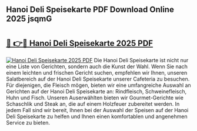 ## Hanoi Deli Speisekarte PDF Download Online 2025 jsqmG

# <h2><a href="http://gca98l.nevu.top/?p=Hanoi+Deli+Speisekarte">🔗 👉🔴 Hanoi Deli Speisekarte 2025 PDF</a></h2>

[![Hanoi Deli Speisekarte 2025 PDF](https://i.imgur.com/dBaPXMq.png)](http://gca98l.nevu.top/?p=Hanoi+Deli+Speisekarte)
Die Hanoi Deli Speisekarte ist nicht nur eine Liste von Gerichten, sondern auch die Kunst der Wahl. Wenn Sie nach einem leichten und frischen Gericht suchen, empfehlen wir Ihnen, unseren Salatbereich auf der Hanoi Deli Speisekarte unserer Cafeteria zu besuchen. Für diejenigen, die Fleisch mögen, bieten wir eine umfangreiche Auswahl an Gerichten auf der Hanoi Deli Speisekarte an: Rindfleisch, Schweinefleisch, Huhn und Fisch. Unseren Auserwählten bieten wir Gourmet-Gerichte wie Schaschlik und Steak an, die auf einem Holzfeuer zubereitet werden. In jedem Fall sind wir bereit, Ihnen bei der Auswahl der Speisen auf der Hanoi Deli Speisekarte zu helfen und Ihnen einen komfortablen und angenehmen Service zu bieten.
